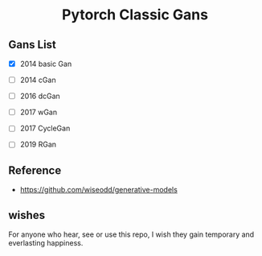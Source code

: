 <div align="center">

# Pytorch Classic Gans

</div>

## Gans List
+ [x] 2014 basic Gan
+ [ ] 2014 cGan
+ [ ] 2016 dcGan
+ [ ] 2017 wGan
+ [ ] 2017 CycleGan
+ [ ] 2019 RGan


## Reference
+ https://github.com/wiseodd/generative-models

## wishes
For anyone who hear, see or use this repo, I wish they gain temporary and everlasting happiness.